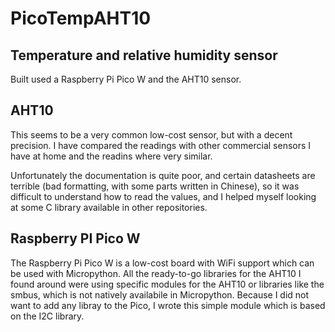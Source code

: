 # PicoTempAHT10

## Temperature and relative humidity sensor
Built used a Raspberry Pi Pico W and the AHT10 sensor.

## AHT10
This seems to be a very common low-cost sensor, but with a decent precision.
I have compared the readings with other commercial sensors I have at home and the readins where very similar.

Unfortunately the documentation is quite poor, and certain datasheets are terrible (bad formatting, with some parts written in Chinese), so it was difficult to understand how to read the values, and I helped myself looking at some C library available in other repositories.

## Raspberry PI Pico W
The Raspberry Pi Pico W is a low-cost board with WiFi support which can be used with Micropython. All the ready-to-go libraries for the AHT10 I found around were using specific modules for the AHT10 or libraries like the smbus, which is not natively availabile in Micropython. Because I did not want to add any libray to the Pico, I wrote this simple module which is based on the I2C library. 
